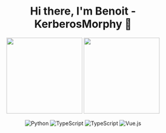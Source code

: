 <h1 align="center">Hi there, I'm Benoit - KerberosMorphy 👋</h1>


<p align="center">
  <img height="200" src="https://github-readme-stats.vercel.app/api?username=KerberosMorphy&show_icons=true&theme=dracula&include_all_commits=true" />
  <img height="200" src="https://github-readme-stats.vercel.app/api/top-langs/?username=KerberosMorphy&theme=dracula&show_icons=true" />
</p>

<div align="center">  

![Python](https://img.shields.io/badge/-Python-3776AB?logo=python&style=for-the-badge&logoColor=ECECEC)
![TypeScript](https://img.shields.io/badge/-TypeScript-3178C6?style=for-the-badge&logo=typescript&logoColor=ECECEC)
![TypeScript](https://img.shields.io/badge/-JavaScript-F7DF1E?style=for-the-badge&logo=javascript&logoColor=ECECEC)
![Vue.js](https://img.shields.io/badge/-Vue.js-4FC08D?style=for-the-badge&logo=vue.js&logoColor=ECECEC)

</div>
<!--
## I'm currently working at Dimonoff, as a software developper.
- :brain: I have a ___ from [Laval University](https://www.ulaval.ca/) (Quebec)
- 🔭 I’m currently working on 
- 💬 Ask me about : 
- 📫 How to reach me: 
- :fox_face: 
- ⚡ Fun fact:  -->

